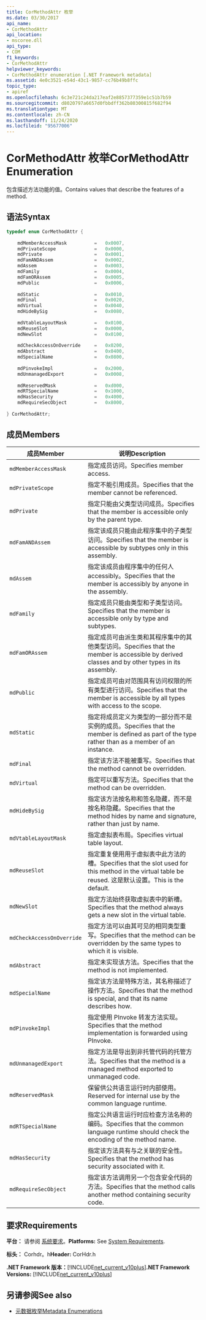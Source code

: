 ```yaml
---
title: CorMethodAttr 枚举
ms.date: 03/30/2017
api_name:
- CorMethodAttr
api_location:
- mscoree.dll
api_type:
- COM
f1_keywords:
- CorMethodAttr
helpviewer_keywords:
- CorMethodAttr enumeration [.NET Framework metadata]
ms.assetid: 4e0c3521-e54d-43c1-9857-cc76b49b8ffc
topic_type:
- apiref
ms.openlocfilehash: 6c3e721c24da217eaf2e8857377359e1c51b7b59
ms.sourcegitcommit: d8020797a6657d0fbbdff362b80300815f682f94
ms.translationtype: MT
ms.contentlocale: zh-CN
ms.lasthandoff: 11/24/2020
ms.locfileid: "95677006"
---
```

# <a name="cormethodattr-enumeration"></a><span data-ttu-id="1799b-102">CorMethodAttr 枚举</span><span class="sxs-lookup"><span data-stu-id="1799b-102">CorMethodAttr Enumeration</span></span>

<span data-ttu-id="1799b-103">包含描述方法功能的值。</span><span class="sxs-lookup"><span data-stu-id="1799b-103">Contains values that describe the features of a method.</span></span>  
  
## <a name="syntax"></a><span data-ttu-id="1799b-104">语法</span><span class="sxs-lookup"><span data-stu-id="1799b-104">Syntax</span></span>  
  
```cpp  
typedef enum CorMethodAttr {  
  
    mdMemberAccessMask          =   0x0007,  
    mdPrivateScope              =   0x0000,  
    mdPrivate                   =   0x0001,  
    mdFamANDAssem               =   0x0002,  
    mdAssem                     =   0x0003,  
    mdFamily                    =   0x0004,  
    mdFamORAssem                =   0x0005,  
    mdPublic                    =   0x0006,  
  
    mdStatic                    =   0x0010,  
    mdFinal                     =   0x0020,  
    mdVirtual                   =   0x0040,  
    mdHideBySig                 =   0x0080,  
  
    mdVtableLayoutMask          =   0x0100,  
    mdReuseSlot                 =   0x0000,  
    mdNewSlot                   =   0x0100,  
  
    mdCheckAccessOnOverride     =   0x0200,  
    mdAbstract                  =   0x0400,  
    mdSpecialName               =   0x0800,  
  
    mdPinvokeImpl               =   0x2000,  
    mdUnmanagedExport           =   0x0008,  
  
    mdReservedMask              =   0xd000,  
    mdRTSpecialName             =   0x1000,  
    mdHasSecurity               =   0x4000,  
    mdRequireSecObject          =   0x8000,  
  
} CorMethodAttr;  
```  
  
## <a name="members"></a><span data-ttu-id="1799b-105">成员</span><span class="sxs-lookup"><span data-stu-id="1799b-105">Members</span></span>  
  
|<span data-ttu-id="1799b-106">成员</span><span class="sxs-lookup"><span data-stu-id="1799b-106">Member</span></span>|<span data-ttu-id="1799b-107">说明</span><span class="sxs-lookup"><span data-stu-id="1799b-107">Description</span></span>|  
|------------|-----------------|  
|`mdMemberAccessMask`|<span data-ttu-id="1799b-108">指定成员访问。</span><span class="sxs-lookup"><span data-stu-id="1799b-108">Specifies member access.</span></span>|  
|`mdPrivateScope`|<span data-ttu-id="1799b-109">指定不能引用成员。</span><span class="sxs-lookup"><span data-stu-id="1799b-109">Specifies that the member cannot be referenced.</span></span>|  
|`mdPrivate`|<span data-ttu-id="1799b-110">指定只能由父类型访问成员。</span><span class="sxs-lookup"><span data-stu-id="1799b-110">Specifies that the member is accessible only by the parent type.</span></span>|  
|`mdFamANDAssem`|<span data-ttu-id="1799b-111">指定该成员只能由此程序集中的子类型访问。</span><span class="sxs-lookup"><span data-stu-id="1799b-111">Specifies that the member is accessible by subtypes only in this assembly.</span></span>|  
|`mdAssem`|<span data-ttu-id="1799b-112">指定该成员由程序集中的任何人 accessibly。</span><span class="sxs-lookup"><span data-stu-id="1799b-112">Specifies that the member is accessibly by anyone in the assembly.</span></span>|  
|`mdFamily`|<span data-ttu-id="1799b-113">指定成员只能由类型和子类型访问。</span><span class="sxs-lookup"><span data-stu-id="1799b-113">Specifies that the member is accessible only by type and subtypes.</span></span>|  
|`mdFamORAssem`|<span data-ttu-id="1799b-114">指定成员可由派生类和其程序集中的其他类型访问。</span><span class="sxs-lookup"><span data-stu-id="1799b-114">Specifies that the member is accessible by derived classes and by other types in its assembly.</span></span>|  
|`mdPublic`|<span data-ttu-id="1799b-115">指定成员可由对范围具有访问权限的所有类型进行访问。</span><span class="sxs-lookup"><span data-stu-id="1799b-115">Specifies that the member is accessible by all types with access to the scope.</span></span>|  
|`mdStatic`|<span data-ttu-id="1799b-116">指定将成员定义为类型的一部分而不是实例的成员。</span><span class="sxs-lookup"><span data-stu-id="1799b-116">Specifies that the member is defined as part of the type rather than as a member of an instance.</span></span>|  
|`mdFinal`|<span data-ttu-id="1799b-117">指定该方法不能被重写。</span><span class="sxs-lookup"><span data-stu-id="1799b-117">Specifies that the method cannot be overridden.</span></span>|  
|`mdVirtual`|<span data-ttu-id="1799b-118">指定可以重写方法。</span><span class="sxs-lookup"><span data-stu-id="1799b-118">Specifies that the method can be overridden.</span></span>|  
|`mdHideBySig`|<span data-ttu-id="1799b-119">指定该方法按名称和签名隐藏，而不是按名称隐藏。</span><span class="sxs-lookup"><span data-stu-id="1799b-119">Specifies that the method hides by name and signature, rather than just by name.</span></span>|  
|`mdVtableLayoutMask`|<span data-ttu-id="1799b-120">指定虚拟表布局。</span><span class="sxs-lookup"><span data-stu-id="1799b-120">Specifies virtual table layout.</span></span>|  
|`mdReuseSlot`|<span data-ttu-id="1799b-121">指定重复使用用于虚拟表中此方法的槽。</span><span class="sxs-lookup"><span data-stu-id="1799b-121">Specifies that the slot used for this method in the virtual table be reused.</span></span> <span data-ttu-id="1799b-122">这是默认设置。</span><span class="sxs-lookup"><span data-stu-id="1799b-122">This is the default.</span></span>|  
|`mdNewSlot`|<span data-ttu-id="1799b-123">指定方法始终获取虚拟表中的新槽。</span><span class="sxs-lookup"><span data-stu-id="1799b-123">Specifies that the method always gets a new slot in the virtual table.</span></span>|  
|`mdCheckAccessOnOverride`|<span data-ttu-id="1799b-124">指定方法可以由其可见的相同类型重写。</span><span class="sxs-lookup"><span data-stu-id="1799b-124">Specifies that the method can be overridden by the same types to which it is visible.</span></span>|  
|`mdAbstract`|<span data-ttu-id="1799b-125">指定未实现该方法。</span><span class="sxs-lookup"><span data-stu-id="1799b-125">Specifies that the method is not implemented.</span></span>|  
|`mdSpecialName`|<span data-ttu-id="1799b-126">指定该方法是特殊方法，其名称描述了操作方法。</span><span class="sxs-lookup"><span data-stu-id="1799b-126">Specifies that the method is special, and that its name describes how.</span></span>|  
|`mdPinvokeImpl`|<span data-ttu-id="1799b-127">指定使用 PInvoke 转发方法实现。</span><span class="sxs-lookup"><span data-stu-id="1799b-127">Specifies that the method implementation is forwarded using PInvoke.</span></span>|  
|`mdUnmanagedExport`|<span data-ttu-id="1799b-128">指定方法是导出到非托管代码的托管方法。</span><span class="sxs-lookup"><span data-stu-id="1799b-128">Specifies that the method is a managed method exported to unmanaged code.</span></span>|  
|`mdReservedMask`|<span data-ttu-id="1799b-129">保留供公共语言运行时内部使用。</span><span class="sxs-lookup"><span data-stu-id="1799b-129">Reserved for internal use by the common language runtime.</span></span>|  
|`mdRTSpecialName`|<span data-ttu-id="1799b-130">指定公共语言运行时应检查方法名称的编码。</span><span class="sxs-lookup"><span data-stu-id="1799b-130">Specifies that the common language runtime should check the encoding of the method name.</span></span>|  
|`mdHasSecurity`|<span data-ttu-id="1799b-131">指定该方法具有与之关联的安全性。</span><span class="sxs-lookup"><span data-stu-id="1799b-131">Specifies that the method has security associated with it.</span></span>|  
|`mdRequireSecObject`|<span data-ttu-id="1799b-132">指定该方法调用另一个包含安全代码的方法。</span><span class="sxs-lookup"><span data-stu-id="1799b-132">Specifies that the method calls another method containing security code.</span></span>|  
  
## <a name="requirements"></a><span data-ttu-id="1799b-133">要求</span><span class="sxs-lookup"><span data-stu-id="1799b-133">Requirements</span></span>  

 <span data-ttu-id="1799b-134">**平台：** 请参阅 [系统要求](../../get-started/system-requirements.md)。</span><span class="sxs-lookup"><span data-stu-id="1799b-134">**Platforms:** See [System Requirements](../../get-started/system-requirements.md).</span></span>  
  
 <span data-ttu-id="1799b-135">**标头：** Corhdr。h</span><span class="sxs-lookup"><span data-stu-id="1799b-135">**Header:** CorHdr.h</span></span>  
  
 <span data-ttu-id="1799b-136">**.NET Framework 版本：**[!INCLUDE[net_current_v10plus](../../../../includes/net-current-v10plus-md.md)]</span><span class="sxs-lookup"><span data-stu-id="1799b-136">**.NET Framework Versions:** [!INCLUDE[net_current_v10plus](../../../../includes/net-current-v10plus-md.md)]</span></span>  
  
## <a name="see-also"></a><span data-ttu-id="1799b-137">另请参阅</span><span class="sxs-lookup"><span data-stu-id="1799b-137">See also</span></span>

- [<span data-ttu-id="1799b-138">元数据枚举</span><span class="sxs-lookup"><span data-stu-id="1799b-138">Metadata Enumerations</span></span>](metadata-enumerations.md)
